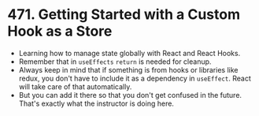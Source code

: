 # 471. Getting Started with a Custom Hook as a Store
- Learning how to manage state globally with React and React Hooks.
- Remember that in `useEffects` `return` is needed for cleanup.
- Always keep in mind that if something is from hooks or libraries like redux, you don't have to include it as a dependency in `useEffect`. React will take care of that automatically.
- But you can add it there so that you don't get confused in the future. That's exactly what the instructor is doing here. 